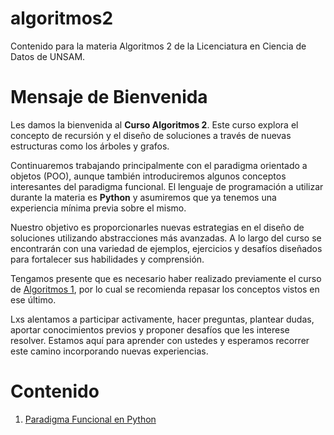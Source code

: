 # algoritmos2
Contenido para la materia Algoritmos 2 de la Licenciatura en Ciencia de Datos de UNSAM.

# Mensaje de Bienvenida

Les damos la bienvenida al **Curso Algoritmos 2**. Este curso explora el concepto de recursión y el diseño de soluciones a través de nuevas estructuras como los árboles y grafos.

Continuaremos trabajando principalmente con el paradigma orientado a objetos (POO), aunque también introduciremos algunos conceptos interesantes del paradigma funcional. El lenguaje de programación a utilizar durante la materia es **Python** y asumiremos que ya tenemos una experiencia mínima previa sobre el mismo.

Nuestro objetivo es proporcionarles nuevas estrategias en el diseño de soluciones utilizando abstracciones más avanzadas. A lo largo del curso se encontrarán con una variedad de ejemplos, ejercicios y desafíos diseñados para fortalecer sus habilidades y comprensión.

Tengamos presente que es necesario haber realizado previamente el curso de [Algoritmos 1](https://github.com/mapreu/algoritmos1), por lo cual se recomienda repasar los conceptos vistos en ese último.

Lxs alentamos a participar activamente, hacer preguntas, plantear dudas, aportar conocimientos previos y proponer desafíos que les interese resolver. Estamos aquí para aprender con ustedes y esperamos recorrer este camino incorporando nuevas experiencias.

# Contenido

1. [Paradigma Funcional en Python](./01_paradigma_funcional/README.md)